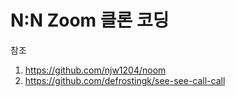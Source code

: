 # N:N Zoom 클론 코딩

참조 
1) https://github.com/njw1204/noom
2) https://github.com/defrostingk/see-see-call-call



